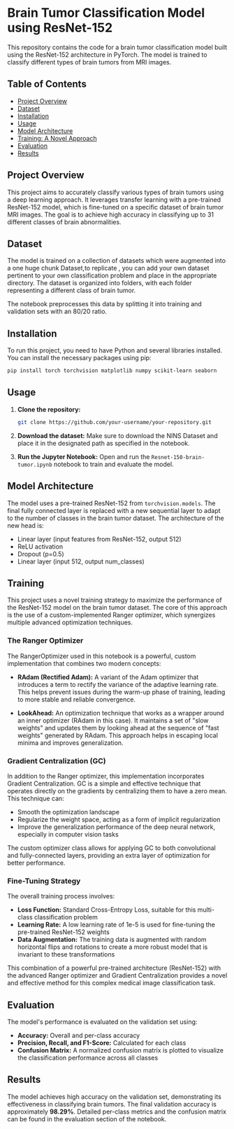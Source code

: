 # Brain Tumor Classification Model  using ResNet-152

This repository contains the code for a brain tumor classification model built using the ResNet-152 architecture in PyTorch. The model is trained to classify different types of brain tumors from MRI images.

## Table of Contents

- [Project Overview](#project-overview)
- [Dataset](#dataset)
- [Installation](#installation)
- [Usage](#usage)
- [Model Architecture](#model-architecture)
- [Training: A Novel Approach](#training-a-novel-approach)
- [Evaluation](#evaluation)
- [Results](#results)

## Project Overview

This project aims to accurately classify various types of brain tumors using a deep learning approach. It leverages transfer learning with a pre-trained ResNet-152 model, which is fine-tuned on a specific dataset of brain tumor MRI images. The goal is to achieve high accuracy in classifying up to 31 different classes of brain abnormalities.

## Dataset

The model is trained on a collection of datasets which were augmented into a one huge chunk  Dataset,to replicate , you can add your own dataset pertinent to your own classification problem  and place in the appropriate directory. The dataset is organized into folders, with each folder representing a different class of brain tumor.

The notebook preprocesses this data by splitting it into training and validation sets with an 80/20 ratio.

## Installation

To run this project, you need to have Python and several libraries installed. You can install the necessary packages using pip:

```bash
pip install torch torchvision matplotlib numpy scikit-learn seaborn
```

## Usage

1. **Clone the repository:**
   ```bash
   git clone https://github.com/your-username/your-repository.git
   ```

2. **Download the dataset:** Make sure to download the NINS Dataset and place it in the designated path as specified in the notebook.

3. **Run the Jupyter Notebook:** Open and run the `Resnet-150-brain-tumor.ipynb` notebook to train and evaluate the model.

## Model Architecture

The model uses a pre-trained ResNet-152 from `torchvision.models`. The final fully connected layer is replaced with a new sequential layer to adapt to the number of classes in the brain tumor dataset. The architecture of the new head is:

- Linear layer (input features from ResNet-152, output 512)
- ReLU activation
- Dropout (p=0.5)
- Linear layer (input 512, output num_classes)

## Training

This project uses a novel training strategy to maximize the performance of the ResNet-152 model on the brain tumor dataset. The core of this approach is the use of a custom-implemented Ranger optimizer, which synergizes multiple advanced optimization techniques.

### The Ranger Optimizer

The RangerOptimizer used in this notebook is a powerful, custom implementation that combines two modern concepts:

- **RAdam (Rectified Adam):** A variant of the Adam optimizer that introduces a term to rectify the variance of the adaptive learning rate. This helps prevent issues during the warm-up phase of training, leading to more stable and reliable convergence.

- **LookAhead:** An optimization technique that works as a wrapper around an inner optimizer (RAdam in this case). It maintains a set of "slow weights" and updates them by looking ahead at the sequence of "fast weights" generated by RAdam. This approach helps in escaping local minima and improves generalization.

### Gradient Centralization (GC)

In addition to the Ranger optimizer, this implementation incorporates Gradient Centralization. GC is a simple and effective technique that operates directly on the gradients by centralizing them to have a zero mean. This technique can:

- Smooth the optimization landscape
- Regularize the weight space, acting as a form of implicit regularization
- Improve the generalization performance of the deep neural network, especially in computer vision tasks

The custom optimizer class allows for applying GC to both convolutional and fully-connected layers, providing an extra layer of optimization for better performance.

### Fine-Tuning Strategy

The overall training process involves:

- **Loss Function:** Standard Cross-Entropy Loss, suitable for this multi-class classification problem
- **Learning Rate:** A low learning rate of 1e-5 is used for fine-tuning the pre-trained ResNet-152 weights
- **Data Augmentation:** The training data is augmented with random horizontal flips and rotations to create a more robust model that is invariant to these transformations

This combination of a powerful pre-trained architecture (ResNet-152) with the advanced Ranger optimizer and Gradient Centralization provides a novel and effective method for this complex medical image classification task.

## Evaluation

The model's performance is evaluated on the validation set using:

- **Accuracy:** Overall and per-class accuracy
- **Precision, Recall, and F1-Score:** Calculated for each class
- **Confusion Matrix:** A normalized confusion matrix is plotted to visualize the classification performance across all classes

## Results

The model achieves high accuracy on the validation set, demonstrating its effectiveness in classifying brain tumors. The final validation accuracy is approximately **98.29%**. Detailed per-class metrics and the confusion matrix can be found in the evaluation section of the notebook.
